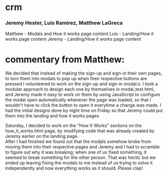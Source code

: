 # crm
### Jeremy Hester, Luis Ramirez, Matthew LaGreca

Matthew - Modals and How it works page content
Luis - Landing/How it works page content
Jeremy - Landing/How it works page content

# commentary from Matthew:
We decided that instead of making the sign-up and sign-in their own pages, to turn them into modals to pop up when their respective buttons are pressed
I volunteered to work on the sign-up and sign-in modal:s: I took a modular approach to design each one by themselves in modal_test.html, and Jeremy made it easy to work on them
by using JavaScript to configure the modal open automatically whenever the page was loaded, so that I wouldn't have to click the button to open it everytime a change was made.
I had the initial designs done by night time on Friday so that Jeremy could put them into the landing and how it works pages

Saturday, I decided to work on the "How It Works" sections on the how_it_works.html page, by modifying code that was already created by Jeremy earlier on the landing page.  
After I had finished we found out that the modals somehow broke from moving them into their respective pages and Jeremy and I had to scramble to figure out why it was breaking;
when one of us fixed something, it seemed to break something for the other person.  That was hectic but we ended up leaving fixing the modals to me instead of us trying to solve it 
independently and now everything works as it should.  Please clap!